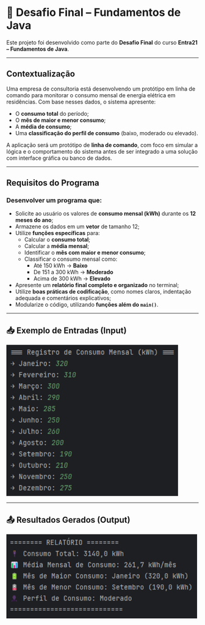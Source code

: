 # 📘 Desafio Final – Fundamentos de Java

Este projeto foi desenvolvido como parte do **Desafio Final** do curso **Entra21 – Fundamentos de Java**.

---

## Contextualização

Uma empresa de consultoria está desenvolvendo um protótipo em linha de comando para monitorar o consumo mensal de energia elétrica em residências. Com base nesses dados, o sistema apresente:

- O **consumo total** do período;
- O **mês de maior e menor consumo**;
- A **média de consumo**;
- Uma **classificação do perfil de consumo** (baixo, moderado ou elevado).

A aplicação será um protótipo de **linha de comando**, com foco em simular a lógica e o comportamento do sistema antes de ser integrado a uma solução com interface gráfica ou banco de dados.

---

## Requisitos do Programa

### Desenvolver um programa que:

- Solicite ao usuário os valores de **consumo mensal (kWh)** durante os **12 meses do ano**;
- Armazene os dados em um **vetor** de tamanho 12;
- Utilize **funções específicas** para:
    - Calcular o **consumo total**;
    - Calcular a **média mensal**;
    - Identificar o **mês com maior e menor consumo**;
    - Classificar o consumo mensal como:
        - Até 150 kWh → **Baixo**
        - De 151 a 300 kWh → **Moderado**
        - Acima de 300 kWh → **Elevado**
- Apresente um **relatório final completo e organizado** no terminal;
- Utilize **boas práticas de codificação**, como nomes claros, indentação adequada e comentários explicativos;
- Modularize o código, utilizando **funções além do `main()`**.

---

## 📥 Exemplo de Entradas (Input)

<img src="resources/input.png" alt="Output 1" width="450" />

---

## 📤 Resultados Gerados (Output)

<img src="resources/output.png" alt="Output 1" width="500" />



